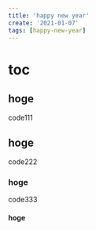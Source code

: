 ```yaml
---
title: 'happy new year'
create: '2021-01-07'
tags: [happy-new-year]
---
```


# toc

## hoge

code111

## hoge

code222

### hoge

code333

#### hoge